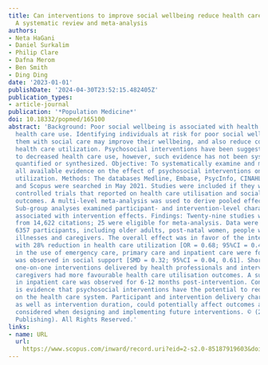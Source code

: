 ```yaml
---
title: Can interventions to improve social wellbeing reduce health care utilisation?
  A systematic review and meta-analysis
authors:
- Neta HaGani
- Daniel Surkalim
- Philip Clare
- Dafna Merom
- Ben Smith
- Ding Ding
date: '2023-01-01'
publishDate: '2024-04-30T23:52:15.482405Z'
publication_types:
- article-journal
publication: '*Population Medicine*'
doi: 10.18332/popmed/165100
abstract: 'Background: Poor social wellbeing is associated with health risks and excessive
  health care use. Identifying individuals at risk for poor social wellbeing and providing
  them with social care may improve their wellbeing, and also reduce costs from unnecessary
  health care utilization. Psychosocial interventions have been suggested to contribute
  to decreased health care use, however, such evidence has not been systematically
  quantified or synthesized. Objective: To systematically examine and meta-analyze
  all available evidence on the effect of psychosocial interventions on health care
  utilization. Methods: The databases Medline, Embase, PsycInfo, CINAHL, Cochrane
  and Scopus were searched in May 2021. Studies were included if they were randomised
  controlled trials that reported on health care utilisation and social wellbeing
  outcomes. A multi-level meta-analysis was used to derive pooled effects of interventions.
  Sub-group analyses examined participant- and intervention-level characteristics
  associated with intervention effects. Findings: Twenty-nine studies were included
  from 14,622 citations; 25 were eligible for meta-analysis. Data were analysed across
  6357 participants, including older adults, post-natal women, people with chronic
  illnesses and caregivers. The overall effect was in favor of the intervention group,
  with 28% reduction in health care utilization [OR = 0.68; 95%CI = 0.48, 0.94]. Decreases
  in the use of emergency care, primary care and inpatient care were found. An improvement
  was observed in social support [SMD = 0.32; 95%CI = 0.04, 0.61]. Short (< 6 months),
  one-on-one interventions delivered by health professionals and interventions targeting
  caregivers had more favourable health care utilisation outcomes. A sustained reduction
  in inpatient care was observed for 6-12 months post-intervention. Conclusions: There
  is evidence that psychosocial interventions have the potential to reduce the burden
  on the health care system. Participant and intervention delivery characteristics,
  as well as intervention duration, could potentially affect outcomes and should be
  considered when designing and implementing future interventions. © (2023), (European
  Publishing). All Rights Reserved.'
links:
- name: URL
  url: 
    https://www.scopus.com/inward/record.uri?eid=2-s2.0-85187919603&doi=10.18332%2fpopmed%2f165100&partnerID=40&md5=7c984f04243618ee3b205ecdbf3e46e7
---
```

